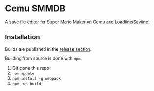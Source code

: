 # Cemu SMMDB

A save file editor for Super Mario Maker on Cemu and Loadiine/Saviine.

## Installation

Builds are published in the [release section](https://github.com/Tarnadas/cemu-smmdb/releases).

Building from source is done with `npm`:

1. Git clone this repo
2. `npm update`
3. `npm install -g webpack`
4. `npm run build`